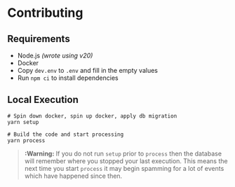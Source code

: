 # Contributing

## Requirements

- Node.js *(wrote using v20)*
- Docker
- Copy `dev.env` to `.env` and fill in the empty values
- Run `npm ci` to install dependencies

## Local Execution

```shell
# Spin down docker, spin up docker, apply db migration
yarn setup

# Build the code and start processing
yarn process
```

> **:Warning:** If you do not run `setup` prior to `process` then the database will remember where you stopped your
> last execution. This means the next time you start `process` it may begin spamming for a lot of events which
> have happened since then.

